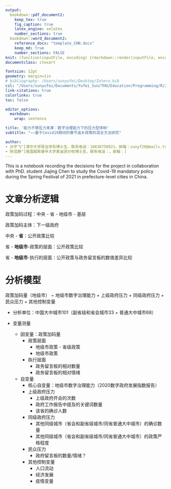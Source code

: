 ```yaml
---
output:
  bookdown::pdf_document2:
    keep_tex: true
    fig_caption: true
    latex_engine: xelatex
    number_sections: true
  bookdown::word_document2:
    reference_docx: "template_CHN.docx"
    keep_md: true
    number_sections: FALSE
knit: (function(inputFile, encoding) {rmarkdown::render(inputFile, encoding = encoding, output_format = c("bookdown::word_document2", "bookdown::pdf_document2")) })
documentclass: ctexart

fontsize: 12pt
geometry: margin=1in
# bibliography: /Users/sunyufei/Desktop/Zotero.bib
csl: "/Users/sunyufei/Documents/Yufei_Sun/THU/Education/Programming/R/Zotero/styles/american-political-science-association.csl"
link-citations: true
colorlinks: true
toc: false

editor_options: 
  markdown: 
    wrap: sentence

title: '能力不够压力来凑：数字治理能力下的压力型体制'
subtitle: "——基于Covid19期间的春节返乡政策的混合方法研究"

author:
- 孙宇飞^[清华大学政治学系博士生，联系电话：18638750921，邮箱：sunyf20@mails.tsinghua.edu.cn]
- 陈佳静^[美国威斯康辛大学麦迪逊分校博士生，联系电话：，邮箱：]
---
```




This is a notebook recording the decisions for the project in collaboration with PhD. student Jiajing Chen to study the Covid-19 mandatory policy during the Spring Festival of 2021 in prefecture-level cities in China.



# 文章分析逻辑

政策加码过程：中央 - 省 - 地级市 - 基层

政策加码主体：下一级政府

中央 - **省**：公开政策比较

省 - **地级市**-政策的层面：公开政策比较

省 - **地级市**-执行的层面：公开政策与政务留言板的数值差异比较


# 分析模型

政策加码量（地级市） ~ 地级市数字治理能力 + 上级政府压力 + 同级政府压力 + 民众压力 + 其他控制变量

- 分析单位：中国大中城市101（副省级和省会城市33 + 普通大中城市68）

- 变量测量
  - 因变量：政策加码量
    - 政策层面
      - 地级市政策 - 省级政策
      - 地级市政策
    - 执行层面
      - 政务留言板的相对数量
      - 政务留言板的相对情绪
  - 自变量
    - 核心自变量：地级市数字治理能力（2020数字政府发展指数报告）
    - 上级政府压力
      - 上级政府开会的次数
      - 政府工作报告中提及的关键词数量
      - 该省的确诊人数
    - 同级政府压力
      - 其他同级城市（省会和副省级城市/同省普通大中城市）的确诊数量
      - 其他同级城市（省会和副省级城市/同省普通大中城市）的政策严格程度
    - 民众压力
      - 政府留言板的数量/情绪？
    - 其他控制变量
      - 人口流动
      - 经济发展
      - 疫情变量

